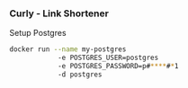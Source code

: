 ### Curly - Link Shortener

Setup Postgres
```bash
docker run --name my-postgres 
            -e POSTGRES_USER=postgres 
            -e POSTGRES_PASSWORD=p#****#*1 
            -d postgres
```